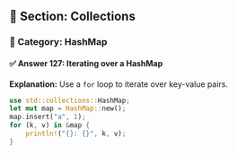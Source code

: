 ## 📘 Section: Collections  
### 🔹 Category: HashMap  
#### ✅ Answer 127: Iterating over a HashMap

**Explanation:**
Use a `for` loop to iterate over key-value pairs.

```rust
use std::collections::HashMap;
let mut map = HashMap::new();
map.insert("a", 1);
for (k, v) in &map {
    println!("{}: {}", k, v);
}
```
